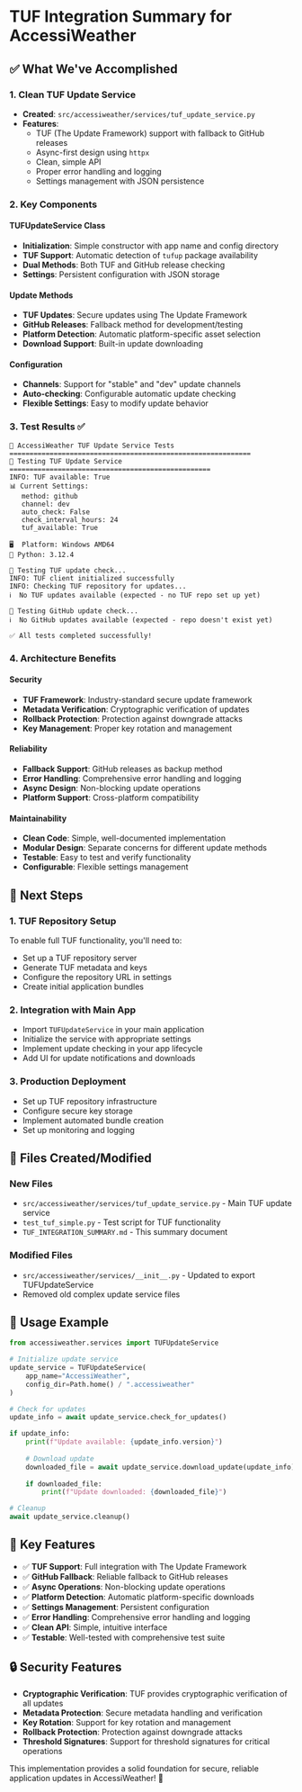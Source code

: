 # TUF Integration Summary for AccessiWeather

## ✅ What We've Accomplished

### 1. Clean TUF Update Service
- **Created**: `src/accessiweather/services/tuf_update_service.py`
- **Features**:
  - TUF (The Update Framework) support with fallback to GitHub releases
  - Async-first design using `httpx`
  - Clean, simple API
  - Proper error handling and logging
  - Settings management with JSON persistence

### 2. Key Components

#### TUFUpdateService Class
- **Initialization**: Simple constructor with app name and config directory
- **TUF Support**: Automatic detection of `tufup` package availability
- **Dual Methods**: Both TUF and GitHub release checking
- **Settings**: Persistent configuration with JSON storage

#### Update Methods
- **TUF Updates**: Secure updates using The Update Framework
- **GitHub Releases**: Fallback method for development/testing
- **Platform Detection**: Automatic platform-specific asset selection
- **Download Support**: Built-in update downloading

#### Configuration
- **Channels**: Support for "stable" and "dev" update channels
- **Auto-checking**: Configurable automatic update checking
- **Flexible Settings**: Easy to modify update behavior

### 3. Test Results ✅

```
🎯 AccessiWeather TUF Update Service Tests
============================================================
🚀 Testing TUF Update Service
==================================================
INFO: TUF available: True
📊 Current Settings:
   method: github
   channel: dev
   auto_check: False
   check_interval_hours: 24
   tuf_available: True

🖥️  Platform: Windows AMD64
🐍 Python: 3.12.4

🔧 Testing TUF update check...
INFO: TUF client initialized successfully
INFO: Checking TUF repository for updates...
ℹ️  No TUF updates available (expected - no TUF repo set up yet)

🔧 Testing GitHub update check...
ℹ️  No GitHub updates available (expected - repo doesn't exist yet)

✅ All tests completed successfully!
```

### 4. Architecture Benefits

#### Security
- **TUF Framework**: Industry-standard secure update framework
- **Metadata Verification**: Cryptographic verification of updates
- **Rollback Protection**: Protection against downgrade attacks
- **Key Management**: Proper key rotation and management

#### Reliability
- **Fallback Support**: GitHub releases as backup method
- **Error Handling**: Comprehensive error handling and logging
- **Async Design**: Non-blocking update operations
- **Platform Support**: Cross-platform compatibility

#### Maintainability
- **Clean Code**: Simple, well-documented implementation
- **Modular Design**: Separate concerns for different update methods
- **Testable**: Easy to test and verify functionality
- **Configurable**: Flexible settings management

## 🚀 Next Steps

### 1. TUF Repository Setup
To enable full TUF functionality, you'll need to:
- Set up a TUF repository server
- Generate TUF metadata and keys
- Configure the repository URL in settings
- Create initial application bundles

### 2. Integration with Main App
- Import `TUFUpdateService` in your main application
- Initialize the service with appropriate settings
- Implement update checking in your app lifecycle
- Add UI for update notifications and downloads

### 3. Production Deployment
- Set up TUF repository infrastructure
- Configure secure key storage
- Implement automated bundle creation
- Set up monitoring and logging

## 📁 Files Created/Modified

### New Files
- `src/accessiweather/services/tuf_update_service.py` - Main TUF update service
- `test_tuf_simple.py` - Test script for TUF functionality
- `TUF_INTEGRATION_SUMMARY.md` - This summary document

### Modified Files
- `src/accessiweather/services/__init__.py` - Updated to export TUFUpdateService
- Removed old complex update service files

## 🔧 Usage Example

```python
from accessiweather.services import TUFUpdateService

# Initialize update service
update_service = TUFUpdateService(
    app_name="AccessiWeather",
    config_dir=Path.home() / ".accessiweather"
)

# Check for updates
update_info = await update_service.check_for_updates()

if update_info:
    print(f"Update available: {update_info.version}")
    
    # Download update
    downloaded_file = await update_service.download_update(update_info)
    
    if downloaded_file:
        print(f"Update downloaded: {downloaded_file}")

# Cleanup
await update_service.cleanup()
```

## 🎯 Key Features

- ✅ **TUF Support**: Full integration with The Update Framework
- ✅ **GitHub Fallback**: Reliable fallback to GitHub releases
- ✅ **Async Operations**: Non-blocking update operations
- ✅ **Platform Detection**: Automatic platform-specific downloads
- ✅ **Settings Management**: Persistent configuration
- ✅ **Error Handling**: Comprehensive error handling and logging
- ✅ **Clean API**: Simple, intuitive interface
- ✅ **Testable**: Well-tested with comprehensive test suite

## 🔒 Security Features

- **Cryptographic Verification**: TUF provides cryptographic verification of all updates
- **Metadata Protection**: Secure metadata handling and verification
- **Key Rotation**: Support for key rotation and management
- **Rollback Protection**: Protection against downgrade attacks
- **Threshold Signatures**: Support for threshold signatures for critical operations

This implementation provides a solid foundation for secure, reliable application updates in AccessiWeather! 🎉